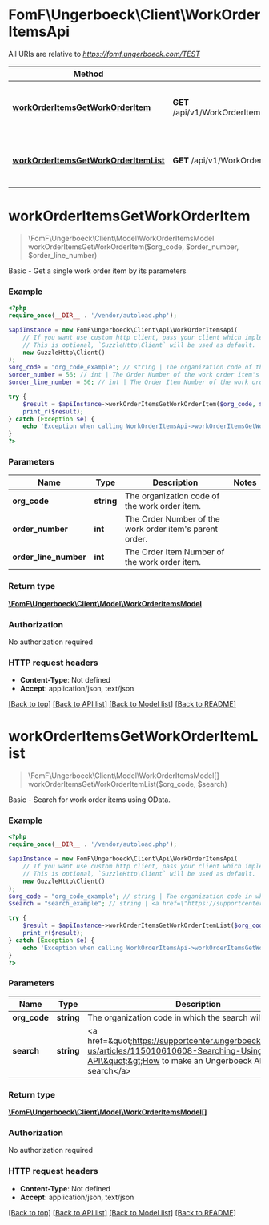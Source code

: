 # FomF\Ungerboeck\Client\WorkOrderItemsApi

All URIs are relative to *https://fomf.ungerboeck.com/TEST*

Method | HTTP request | Description
------------- | ------------- | -------------
[**workOrderItemsGetWorkOrderItem**](WorkOrderItemsApi.md#workOrderItemsGetWorkOrderItem) | **GET** /api/v1/WorkOrderItems/{OrgCode}/{OrderNumber}/{OrderLineNumber} | Basic - Get a single work order item by its parameters
[**workOrderItemsGetWorkOrderItemList**](WorkOrderItemsApi.md#workOrderItemsGetWorkOrderItemList) | **GET** /api/v1/WorkOrderItems/{OrgCode} | Basic - Search for work order items using OData.


# **workOrderItemsGetWorkOrderItem**
> \FomF\Ungerboeck\Client\Model\WorkOrderItemsModel workOrderItemsGetWorkOrderItem($org_code, $order_number, $order_line_number)

Basic - Get a single work order item by its parameters

### Example
```php
<?php
require_once(__DIR__ . '/vendor/autoload.php');

$apiInstance = new FomF\Ungerboeck\Client\Api\WorkOrderItemsApi(
    // If you want use custom http client, pass your client which implements `GuzzleHttp\ClientInterface`.
    // This is optional, `GuzzleHttp\Client` will be used as default.
    new GuzzleHttp\Client()
);
$org_code = "org_code_example"; // string | The organization code of the work order item.
$order_number = 56; // int | The Order Number of the work order item's parent order.
$order_line_number = 56; // int | The Order Item Number of the work order item.

try {
    $result = $apiInstance->workOrderItemsGetWorkOrderItem($org_code, $order_number, $order_line_number);
    print_r($result);
} catch (Exception $e) {
    echo 'Exception when calling WorkOrderItemsApi->workOrderItemsGetWorkOrderItem: ', $e->getMessage(), PHP_EOL;
}
?>
```

### Parameters

Name | Type | Description  | Notes
------------- | ------------- | ------------- | -------------
 **org_code** | **string**| The organization code of the work order item. |
 **order_number** | **int**| The Order Number of the work order item&#39;s parent order. |
 **order_line_number** | **int**| The Order Item Number of the work order item. |

### Return type

[**\FomF\Ungerboeck\Client\Model\WorkOrderItemsModel**](../Model/WorkOrderItemsModel.md)

### Authorization

No authorization required

### HTTP request headers

 - **Content-Type**: Not defined
 - **Accept**: application/json, text/json

[[Back to top]](#) [[Back to API list]](../../README.md#documentation-for-api-endpoints) [[Back to Model list]](../../README.md#documentation-for-models) [[Back to README]](../../README.md)

# **workOrderItemsGetWorkOrderItemList**
> \FomF\Ungerboeck\Client\Model\WorkOrderItemsModel[] workOrderItemsGetWorkOrderItemList($org_code, $search)

Basic - Search for work order items using OData.

### Example
```php
<?php
require_once(__DIR__ . '/vendor/autoload.php');

$apiInstance = new FomF\Ungerboeck\Client\Api\WorkOrderItemsApi(
    // If you want use custom http client, pass your client which implements `GuzzleHttp\ClientInterface`.
    // This is optional, `GuzzleHttp\Client` will be used as default.
    new GuzzleHttp\Client()
);
$org_code = "org_code_example"; // string | The organization code in which the search will take place
$search = "search_example"; // string | <a href=\"https://supportcenter.ungerboeck.com/hc/en-us/articles/115010610608-Searching-Using-the-API\">How to make an Ungerboeck API search</a>

try {
    $result = $apiInstance->workOrderItemsGetWorkOrderItemList($org_code, $search);
    print_r($result);
} catch (Exception $e) {
    echo 'Exception when calling WorkOrderItemsApi->workOrderItemsGetWorkOrderItemList: ', $e->getMessage(), PHP_EOL;
}
?>
```

### Parameters

Name | Type | Description  | Notes
------------- | ------------- | ------------- | -------------
 **org_code** | **string**| The organization code in which the search will take place |
 **search** | **string**| &lt;a href&#x3D;\&quot;https://supportcenter.ungerboeck.com/hc/en-us/articles/115010610608-Searching-Using-the-API\&quot;&gt;How to make an Ungerboeck API search&lt;/a&gt; |

### Return type

[**\FomF\Ungerboeck\Client\Model\WorkOrderItemsModel[]**](../Model/WorkOrderItemsModel.md)

### Authorization

No authorization required

### HTTP request headers

 - **Content-Type**: Not defined
 - **Accept**: application/json, text/json

[[Back to top]](#) [[Back to API list]](../../README.md#documentation-for-api-endpoints) [[Back to Model list]](../../README.md#documentation-for-models) [[Back to README]](../../README.md)

